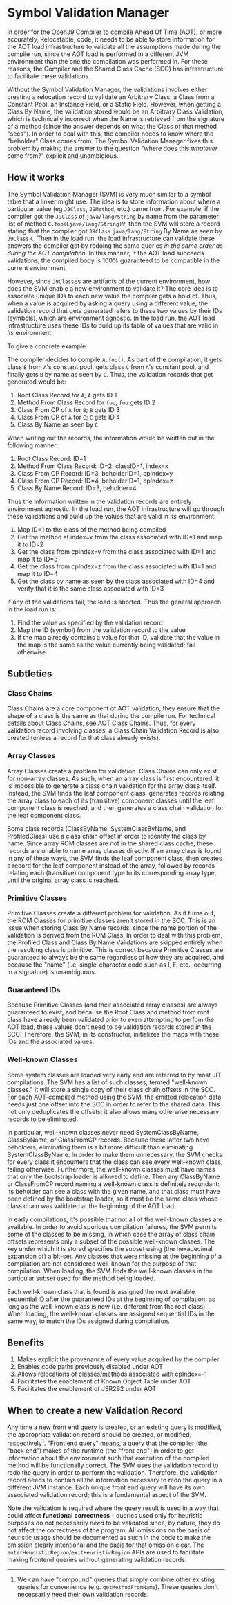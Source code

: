 <!--
Copyright (c) 2018, 2022 IBM Corp. and others

This program and the accompanying materials are made available under
the terms of the Eclipse Public License 2.0 which accompanies this
distribution and is available at https://www.eclipse.org/legal/epl-2.0/
or the Apache License, Version 2.0 which accompanies this distribution and
is available at https://www.apache.org/licenses/LICENSE-2.0.

This Source Code may also be made available under the following
Secondary Licenses when the conditions for such availability set
forth in the Eclipse Public License, v. 2.0 are satisfied: GNU
General Public License, version 2 with the GNU Classpath
Exception [1] and GNU General Public License, version 2 with the
OpenJDK Assembly Exception [2].

[1] https://www.gnu.org/software/classpath/license.html
[2] http://openjdk.java.net/legal/assembly-exception.html

SPDX-License-Identifier: EPL-2.0 OR Apache-2.0 OR GPL-2.0 WITH Classpath-exception-2.0 OR LicenseRef-GPL-2.0 WITH Assembly-exception
-->

# Symbol Validation Manager

In order for the OpenJ9 Compiler to compile Ahead Of Time (AOT),
or more accurately, Relocatable, code, it needs to be able to store
information for the AOT load infrastructure to validate all the
assumptions made during the compile run, since the AOT load is
performed in a different JVM environment than the one the compilation
was performed in. For these reasons, the Compiler and the Shared Class
Cache (SCC) has infrastructure to facilitate these validations.

Without the Symbol Validation Manager, the validations involves either
creating a relocation record to validate an Arbitrary Class, a Class
from a Constant Pool, an Instance Field, or a Static Field. However,
when getting a Class By Name, the validation stored would be an
Arbitrary Class Validation, which is technically incorrect when the
Name is retrieved from the signature of a method (since the answer
depends on what the Class of that method "sees"). In order to deal
with this, the compiler needs to know where the "beholder" Class comes
from. The Symbol Validation Manager fixes this problem by making the
answer to the question "where does this _whatever_ come from?" explicit
and unambigious.

## How it works

The Symbol Validation Manager (SVM) is very much similar to a symbol table
that a linker might use. The idea is to store information about where
a particular value (eg `J9Class`, `J9Method`, etc.) came from. For example,
if the compiler got the `J9Class` of `java/lang/String` by name from the
parameter list of method `C.foo(Ljava/lang/String)V`, then the SVM will
store a record stating that the compiler got `J9Class` `java/lang/String`
By Name as seen by `J9Class` `C`. Then in the load run, the load
infrastructure can validate these answers the compiler got by redoing the
same queries *in the same order as during the AOT compilation*. In this
manner, if the AOT load succeeds validations, the compiled body is 100%
guaranteed to be compatible in the current environment.

However, since `J9Class`es are artifacts of the current environment, how
does the SVM enable a new environment to validate it? The core idea is to
associate unique IDs to each new value the compiler gets a hold of. Thus,
when a value is acquired by asking a query using a different value, the
validation record that gets generated refers to these two values by their
IDs (symbols), which are environment agnostic. In the load run, the AOT load
infrastructure uses these IDs to build up its table of values that are
valid in _its_ environment.

To give a concrete example:

The compiler decides to compile `A.foo()`. As part of the compilation, it
gets class `B` from `A`'s constant pool, gets class `C` from `A`'s
constant pool, and finally gets `B` by name as seen by `C`. Thus, the
validation records that get generated would be:

1. Root Class Record for `A`; `A` gets ID 1
2. Method From Class Record for `foo`; `foo` gets ID 2
3. Class From CP of `A` for `B`; `B` gets ID 3
4. Class From CP of `A` for `C`; `C` gets ID 4
5. Class By Name as seen by `C`

When writing out the records, the information would be written out in the
following manner:

1. Root Class Record: ID=1
2. Method From Class Record: ID=2, classID=1, index=x
3. Class From CP Record: ID=3, beholderID=1, cpIndex=y
4. Class From CP Record: ID=4, beholderID=1, cpIndex=z
5. Class By Name Record: ID=3, beholder=4

Thus the information written in the validation records are entirely
environment agnostic. In the load run, the AOT infrastructure will
go through these validations and build up the values that are valid
in _its_ environment:

1. Map ID=1 to the class of the method being compiled
2. Get the method at index=x from the class associated with ID=1 and
map it to ID=2
3. Get the class from cpIndex=y from the class associated with ID=1
and map it to ID=3
4. Get the class from cpIndex=z from the class associated with ID=1
and map it to ID=4
5. Get the class by name as seen by the class associated with ID=4
and verify that it is the same class associated with ID=3

If any of the validations fail, the load is aborted. Thus the general
approach in the load run is:

1. Find the value as specified by the validation record
2. Map the ID (symbol) from the validation record to the value
3. If the map already contains a value for that ID, validate that
the value in the map is the same as the value currently being
validated; fail otherwise


## Subtleties

### Class Chains

Class Chains are a core component of AOT validation; they ensure that
the shape of a class is the same as that during the compile run. For
technical details about Class Chains, see
[AOT Class Chains](https://github.com/eclipse-openj9/openj9/blob/master/doc/compiler/aot/AOTClassChains.md).
Thus, for every validation record involving classes, a Class Chain
Validation Record is also created (unless a record for that class
already exists).

### Array Classes

Array Classes create a problem for validation. Class Chains can only
exist for non-array classes. As such, when an array class is first
encountered, it is impossible to generate a class chain validation for
the array class itself. Instead, the SVM finds the leaf component class,
generates records relating the array class to each of its (transitive)
component classes until the leaf component class is reached, and then
generates a class chain validation for the leaf component class.

Some class records (ClassByName, SystemClassByName, and ProfiledClass)
use a class chain offset in order to identify the class by name. Since
array ROM classes are not in the shared class cache, these records are
unable to name array classes directly. If an array class is found in any
of these ways, the SVM finds the leaf component class, then creates a
record for the leaf component instead of the array, followed by records
relating each (transitive) component type to its corresponding array
type, until the original array class is reached.

### Primitive Classes

Primitive Classes create a different problem for validation. As it turns
out, the ROM Classes for primitive classes aren't stored in the SCC.
This is an issue when storing Class By Name records, since the name
portion of the validation is derived from the ROM Class. In order to
deal with this problem, the Profiled Class and Class By Name Validations
are skipped entirely when the resulting class is primitive. This is
correct because Primitive Classes are guaranteed to always be the
same regardless of how they are acquired, and because the "name" (i.e.
single-character code such as I, F, etc., occurring in a signature) is
unambiguous.

### Guaranteed IDs

Because Primitive Classes (and their associated array classes) are always
guaranteed to exist, and because the Root Class and method from root class
have already been validated prior to even attempting to perfom the AOT
load, these values don't need to be validation records stored in
the SCC. Therefore, the SVM, in its constructor, initializes the maps
with these IDs and the associated values.

### Well-known Classes

Some system classes are loaded very early and are referred to by most
JIT compilations. The SVM has a list of such classes, termed "well-known
classes." It will store a single copy of their class chain offsets in
the SCC. For each AOT-compiled method using the SVM, the emitted
relocation data needs just one offset into the SCC in order to refer to
the shared data. This not only deduplicates the offsets; it also allows
many otherwise necessary records to be eliminated.

In particular, well-known classes never need SystemClassByName,
ClassByName, or ClassFromCP records. Because these latter two have
beholders, eliminating them is a bit more difficult than eliminating
SystemClassByName. In order to make them unnecessary, the SVM checks for
every class it encounters that the class can see every well-known class,
failing otherwise. Furthermore, the well-known classes must have names
that only the bootstrap loader is allowed to define. Then any
ClassByName or ClassFromCP record naming a well-known class is
definitely redundant: its beholder can see a class with the given name,
and that class must have been defined by the bootstrap loader, so it
must be the same class whose class chain was validated at the beginning
of the AOT load.

In early compilations, it's possible that not all of the well-known
classes are available. In order to avoid spurious compilation failures,
the SVM permits some of the classes to be missing, in which case the
array of class chain offsets represents only a subset of the possible
well-known classes. The key under which it is stored specifies the
subset using (the hexadecimal expansion of) a bit-set. Any classes that
were missing at the beginning of a compilation are not considered
well-known for the purpose of that compilation. When loading, the SVM
finds the well-known classes in the particular subset used for the
method being loaded.

Each well-known class that is found is assigned the next available
sequential ID after the guaranteed IDs at the beginning of compilation,
as long as the well-known class is new (i.e. different from the root
class). When loading, the well-known classes are assigned sequential IDs
in the same way, to match the IDs assigned during compilation.

## Benefits

1. Makes explicit the provenance of every value acquired by the compiler
2. Enables code paths previously disabled under AOT
3. Allows relocations of classes/methods associated with cpIndex=-1
4. Facilitates the enablement of Known Object Table under AOT
5. Facilitates the enablement of JSR292 under AOT

## When to create a new Validation Record

Any time a new front end query is created, or an existing query is
modified, the appropriate validation record should be created, or
modified, respectively<sup>1</sup>. "Front end query" means, a query that the
compiler (the "back end") makes of the runtime (the "front end") in order
to get information about the environment such that execution of the
compiled method will be functionally correct. The SVM uses the
validation record to redo the query in order to perform the validation.
Therefore, the validation record needs to contain all the information
necessary to redo the query in a different JVM instance. Each unique
front end query will have its own associated validation record; this is
a fundamental aspect of the SVM.

Note the validation is required where the query result is used in a way
that could affect **functional correctness** - queries used only for
heuristic purposes do not necessarily _need_ to be validated since,
by nature, they do not affect the correctness of the program.
All omissions on the basis of heuristic usage should be documented as
such in the code to make the omission clearly intentional and the basis
for that omission clear. The `enterHeuristicRegion`/`exitHeuristicRegion`
APIs are used to facilitate making frontend queries without generating
validation records.

<hr/>

1. We can have "compound" queries that simply combine other
existing queries for convenience (e.g. `getMethodFromName`). These
queries don't necessarily need their own validation records.
